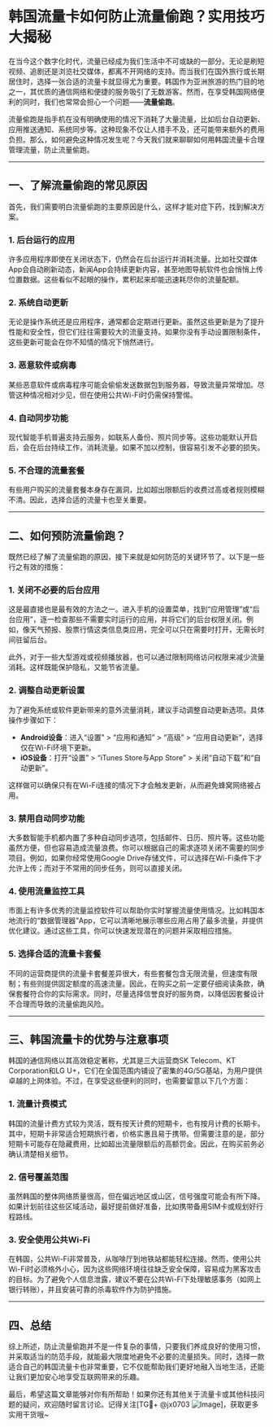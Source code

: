 # 韩国流量卡如何防止流量偷跑？实用技巧大揭秘

在当今这个数字化时代，流量已经成为我们生活中不可或缺的一部分。无论是刷短视频、追剧还是浏览社交媒体，都离不开网络的支持。而当我们在国外旅行或长期居住时，选择一张合适的流量卡就显得尤为重要。韩国作为亚洲旅游的热门目的地之一，其优质的通信网络和便捷的服务吸引了无数游客。然而，在享受韩国网络便利的同时，我们也常常会担心一个问题——**流量偷跑**。

流量偷跑是指手机在没有明确使用的情况下消耗了大量流量，比如后台自动更新、应用推送通知、系统同步等。这种现象不仅让人措手不及，还可能带来额外的费用负担。那么，如何避免这种情况发生呢？今天我们就来聊聊如何用韩国流量卡合理管理流量，防止流量偷跑。

---

## 一、了解流量偷跑的常见原因

首先，我们需要明白流量偷跑的主要原因是什么，这样才能对症下药，找到解决方案。

### 1. **后台运行的应用**
许多应用程序即使在关闭状态下，仍然会在后台运行并消耗流量。比如社交媒体App会自动刷新动态，新闻App会持续更新内容，甚至地图导航软件也会悄悄上传位置数据。这些看似不起眼的操作，累积起来却能迅速耗尽你的流量配额。

### 2. **系统自动更新**
无论是操作系统还是应用程序，通常都会定期进行更新。虽然这些更新是为了提升性能和安全性，但它们往往需要较大的流量支持。如果你没有手动设置限制条件，这些更新可能会在你不知情的情况下悄然进行。

### 3. **恶意软件或病毒**
某些恶意软件或病毒程序可能会偷偷发送数据包到服务器，导致流量异常增加。尽管这种情况相对少见，但在使用公共Wi-Fi时仍需保持警惕。

### 4. **自动同步功能**
现代智能手机普遍支持云服务，如联系人备份、照片同步等。这些功能默认开启后，会在后台持续工作，消耗流量。如果不加以控制，很容易引发不必要的损失。

### 5. **不合理的流量套餐**
有些用户购买的流量套餐本身存在漏洞，比如超出限额后的收费过高或者规则模糊不清。因此，选择合适的流量卡也至关重要。

---

## 二、如何预防流量偷跑？

既然已经了解了流量偷跑的原因，接下来就是如何防范的关键环节了。以下是一些行之有效的措施：

### 1. **关闭不必要的后台应用**
这是最直接也是最有效的方法之一。进入手机的设置菜单，找到“应用管理”或“后台应用”，逐一检查那些不需要实时运行的应用，并将它们的后台权限关闭。例如，像天气预报、股票行情这类信息类应用，完全可以只在需要时打开，无需长时间驻留后台。

此外，对于一些大型游戏或视频播放器，也可以通过限制网络访问权限来减少流量消耗。这样既能保护隐私，又能节省流量。

### 2. **调整自动更新设置**
为了避免系统或软件更新带来的意外流量消耗，建议手动调整自动更新选项。具体操作步骤如下：
- **Android设备**：进入“设置” > “应用和通知” > “高级” > “应用自动更新”，选择仅在Wi-Fi环境下更新。
- **iOS设备**：打开“设置” > “iTunes Store与App Store” > 关闭“自动下载”和“自动更新”。

这样做可以确保只有在Wi-Fi连接的情况下才会触发更新，从而避免蜂窝网络被占用。

### 3. **禁用自动同步功能**
大多数智能手机都内置了多种自动同步选项，包括邮件、日历、照片等。这些功能虽然方便，但也容易造成流量浪费。你可以根据自己的需求逐项关闭不需要的同步项目。例如，如果你经常使用Google Drive存储文件，可以选择在Wi-Fi条件下才允许上传；而对于不常用的同步任务，则可以直接关闭。

### 4. **使用流量监控工具**
市面上有许多优秀的流量监控软件可以帮助你实时掌握流量使用情况。比如韩国本地流行的“数据管理器”App，它可以清晰地展示哪些应用占用了最多流量，并提供优化建议。通过这些工具，你可以快速发现潜在的问题并采取相应措施。

### 5. **选择合适的流量卡套餐**
不同的运营商提供的流量卡套餐差异很大，有些套餐包含无限流量，但速度有限制；有些则提供固定额度的高速流量。因此，在购买之前一定要仔细阅读条款，确保套餐符合你的实际需求。同时，尽量选择信誉良好的服务商，以降低因套餐设计不合理而导致的流量偷跑风险。

---

## 三、韩国流量卡的优势与注意事项

韩国的通信网络以其高效稳定著称，尤其是三大运营商SK Telecom、KT Corporation和LG U+，它们在全国范围内铺设了密集的4G/5G基站，为用户提供卓越的上网体验。不过，在享受这些便利的同时，也需要留意以下几个方面：

### 1. **流量计费模式**
韩国的流量计费方式较为灵活，既有按天计费的短期卡，也有按月计费的长期卡。其中，短期卡非常适合短期旅行者，价格实惠且易于携带。但需要注意的是，部分短期卡可能存在隐藏费用，比如超出流量限额后的高额罚金。因此，在购买前务必确认清楚相关细节。

### 2. **信号覆盖范围**
虽然韩国的整体网络质量很高，但在偏远地区或山区，信号强度可能会有所下降。如果计划前往这些区域活动，最好提前做好准备，比如携带备用SIM卡或规划好行程路线。

### 3. **安全使用公共Wi-Fi**
在韩国，公共Wi-Fi非常普及，从咖啡厅到地铁站都能轻松连接。然而，使用公共Wi-Fi时必须格外小心，因为这些网络环境往往缺乏安全保障，容易成为黑客攻击的目标。为了避免个人信息泄露，建议不要在公共Wi-Fi下处理敏感事务（如网上银行转账），并且安装可靠的杀毒软件作为防护措施。

---

## 四、总结

综上所述，防止流量偷跑并不是一件复杂的事情，只要我们养成良好的使用习惯，并采取适当的防范手段，就能最大限度地避免不必要的流量损失。同时，选择一款适合自己的韩国流量卡也非常重要，它不仅能帮助我们更好地融入当地生活，还能让我们更加安心地享受互联网带来的乐趣。

最后，希望这篇文章能够对你有所帮助！如果你还有其他关于流量卡或其他科技问题的疑问，欢迎随时留言讨论。记得关注[TG💪+ @jx0703 ![Image](https://github.com/user-attachments/assets/dbca1d08-cadb-493c-b0ec-ad6f7a83f270)]，获取更多实用干货哦~